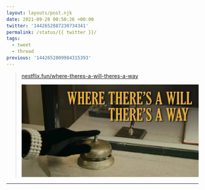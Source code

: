 ```yaml
---
layout: layouts/post.njk
date: 2021-09-28 00:50:26 +00:00
twitter: '1442652887230734341'
permalink: /status/{{ twitter }}/
tags: 
  - tweet
  - thread
previous: '1442652809984315393'
---
```


> [nestflix.fun/where-theres-a-will-theres-a-way](https://nestflix.fun/where-theres-a-will-theres-a-way/)
> 
> [![Where There’s a Will There’s a Way](/img/where-theres-a-will-theres-a-way-thumb-1200w.jpg)](https://nestflix.fun/where-theres-a-will-theres-a-way/)

---
